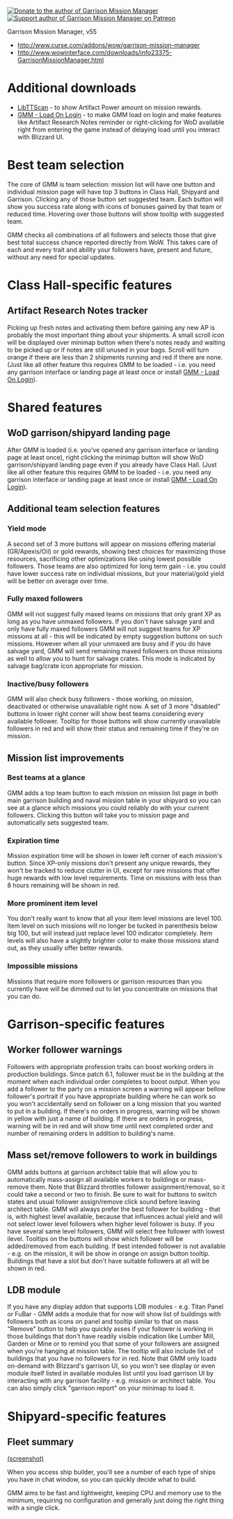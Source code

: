 [![Donate to the author of Garrison Mission Manager](https://www.paypal.com/en_US/i/btn/btn_donate_LG.gif)](https://www.paypal.com/cgi-bin/webscr?cn=Add+special+instructions+to+the+addon+author%28s%29&business=rowaasr13%40gmail.com&bn=PP-DonationsBF%3Abtn_donateCC_LG.gif%3ANonHosted&lc=US&cmd=_donations&rm=1&no_shipping=1&currency_code=USD&return=https%3A%2F%2Fwww.curse.com%2Faddons%2Fwow%2Fgarrison-mission-manager&cancel_return=https%3A%2F%2Fwww.curse.com%2Faddons%2Fwow%2Fgarrison-mission-manager&item_name=Garrison+Mission+Manager+%28from+Curse.com%29) [![Support author of Garrison Mission Manager on Patreon](https://media-elerium.cursecdn.com/attachments/192/602/support-on-patreon26.png)](https://www.patreon.com/rowaasr13)

Garrison Mission Manager, v55

* http://www.curse.com/addons/wow/garrison-mission-manager
* http://www.wowinterface.com/downloads/info23375-GarrisonMissionManager.html

# Additional downloads
* [LibTTScan](https://mods.curse.com/addons/wow/libttscan-1) - to show Artifact Power amount on mission rewards.
* [GMM - Load On Login](https://mods.curse.com/addons/wow/gmm-on-login) - to make GMM load on login and make features like Artifact Research Notes reminder or right-clicking for WoD available right from entering the game instead of delaying load until you interact with Blizzard UI.

# Best team selection
The core of GMM is team selection: mission list will have one button and individual mission page will have top 3 buttons in Class Hall, Shipyard and Garrison. Clicking any of those button set suggested team. Each button will show you success rate along with icons of bonuses gained by that team or reduced time. Hovering over those buttons will show tooltip with suggested team.

GMM checks all combinations of all followers and selects those that give best total success chance reported directly from WoW. This takes care of each and every trait and ability your followers have, present and future, without any need for special updates.

# Class Hall-specific features

## Artifact Research Notes tracker
Picking up fresh notes and activating them before gaining any new AP is probably the most important thing about your shipments. A small scroll icon will be displayed over minimap button when there's notes ready and waiting to be picked up or if notes are still unused in your bags. Scroll will turn orange if there are less than 2 shipments running and red if there are none. (Just like all other feature this requires GMM to be loaded -  i.e. you need any garrison interface or landing page at least once or install [GMM - Load On Login](https://mods.curse.com/addons/wow/gmm-on-login)).

# Shared features

## WoD garrison/shipyard landing page
After GMM is loaded (i.e. you've opened any garrison interface or landing page at least once), right clicking the minimap button will show WoD garrison/shipyard landing page even if you already have Class Hall. (Just like all other feature this requires GMM to be loaded -  i.e. you need any garrison interface or landing page at least once or install [GMM - Load On Login](https://mods.curse.com/addons/wow/gmm-on-login)).

## Additional team selection features

### Yield mode
A second set of 3 more buttons will appear on missions offering material (GR/Apexis/Oil) or gold rewards, showing best choices for maximizing those resources, sacrificing other optimizations like using lowest possible followers. Those teams are also optimized for long term gain - i.e. you could have lower success rate on individual missions, but your material/gold yield will be better on average over time.

### Fully maxed followers
GMM will not suggest fully maxed teams on missions that only grant XP as long as you have unmaxed followers. If you don't have salvage yard and only have fully maxed followers GMM will not suggest teams for XP missions at all - this will be indicated by empty suggestion buttons on such missions. However when all your unmaxed are busy and if you do have salvage yard, GMM will send remaining maxed followers on those missions as well to allow you to hunt for salvage crates. This mode is indicated by salvage bag/crate icon appropriate for mission.

### Inactive/busy followers
GMM will also check busy followers - those working, on mission, deactivated or otherwise unavailable right now. A set of 3 more "disabled" buttons in lower right corner will show best teams considering every available follower. Tooltip for those buttons will show currently unavailable followers in red and will show their status and remaining time if they're on mission.

## Mission list improvements

### Best teams at a glance
GMM adds a top team button to each mission on mission list page in both main garrison building and naval mission table in your shipyard so you can see at a glance which missions you could reliably do with your current followers. Clicking this button will take you to mission page and automatically sets suggested team.

### Expiration time
Mission expiration time will be shown in lower left corner of each mission's button. Since XP-only missions don't present any unique rewards, they won't be tracked to reduce clutter in UI, except for rare missions that offer huge rewards with low level requirements. Time on missions with less than 8 hours remaining will be shown in red.

### More prominent item level
You don't really want to know that all your item level missions are level 100. Item level on such missions will no longer be tucked in parenthesis below big 100, but will instead just replace level 100 indicator completely. Item levels will also have a slightly brighter color to make those missions stand out, as they usually offer better rewards.

### Impossible missions
Missions that require more followers or garrison resources than you currently have will be dimmed out to let you concentrate on missions that you can do.

# Garrison-specific features

## Worker follower warnings
Followers with appropriate profession traits can boost working orders in production buildings. Since patch 6.1, follower must be in the building at the moment when each individual order completes to boost output. When you add a follower to the party on a mission screen a warning will appear bellow follower's portrait if you have appropriate building where he can work so you won't accidentally send on follower on a long mission that you wanted to put in a building. If there's no orders in progress, warning will be shown in yellow with just a name of building. If there are orders in progress, warning will be in red and will show time until next completed order and number of remaining orders in addition to building's name.

## Mass set/remove followers to work in buildings
GMM adds buttons at garrison architect table that will allow you to automatically mass-assign all available workers to buildings or mass-remove them. Note that Blizzard throttles follower assignment/removal, so it could take a second or two to finish. Be sure to wait for buttons to switch states and usual follower assign/remove click sound before leaving architect table. GMM will always prefer the best follower for building - that is, with highest level available, because that influences actual yield and will not select lower level followers when higher level follower is busy. If you have several same level followers,  GMM will select free follower with lowest ilevel. Tooltips on the buttons will show which follower will be added/removed from each building. If best intended follower is not available - e.g. on the mission, it will be show in orange on assign button tooltip. Buildings that have a slot but don't have suitable followers at all will be shown in red.

## LDB module
If you have any display addon that supports LDB modules - e.g. Titan Panel or FuBar - GMM adds a module that for now will show list of buildings with followers both as icons on panel and tooltip similar to that on mass "Remove" button to help you quickly asses if your follower is working in those buildings that don't have readily visible indication like Lumber Mill, Garden or Mine or to remind you that some of your followers are assigned when you're hanging at mission table. The tooltip will also include list of buildings that you have no followers for in red. Note that GMM only loads on-demand with Blizzard's garrison UI, so you won't see display or even module itself listed in available modules list until you load garrison UI by interacting with any garrison facility - e.g. mission or architect table. You can also simply click "garrison report" on your minimap to load it.

# Shipyard-specific features

## Fleet summary
[(screenshot)](https://media-elerium.cursecdn.com/attachments/96/210/GMM_FleetSummary.png)

When you access ship builder, you'll see a number of each type of ships you have in chat window, so you can quickly decide what to build.

GMM aims to be fast and lightweight, keeping CPU and memory use to the minimum, requiring no configuration and generally just doing the right thing with a single click.